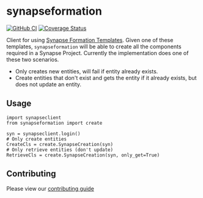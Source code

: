 # synapseformation

[![GitHub CI](https://img.shields.io/github/workflow/status/Sage-Bionetworks/synapseformation/build.svg?color=94398d&labelColor=555555&logoColor=ffffff&style=for-the-badge&logo=github)](https://github.com/Sage-Bionetworks/synapseformation)
[![Coverage Status](https://img.shields.io/coveralls/github/Sage-Bionetworks/synapseformation.svg?&style=for-the-badge&label=coverage&logo=Coveralls)](https://coveralls.io/github/Sage-Bionetworks/synapseformation)


Client for using [Synapse Formation Templates](https://github.com/Sage-Bionetworks/synapse-formation-templates). Given one of these templates, `synapseformation` will be able to create all the components required in a Synapse Project.  Currently the implementation does one of these two scenarios.

* Only creates new entities, will fail if entity already exists.
* Create entities that don't exist and gets the entity if it already exists, but does not update an entity.

## Usage
```
import synapseclient
from synapseformation import create

syn = synapseclient.login()
# Only create entities
CreateCls = create.SynapseCreation(syn)
# Only retrieve entities (don't update)
RetrieveCls = create.SynapseCreation(syn, only_get=True)
```

## Contributing
Please view our [contributing guide](CONTRIBUTING.md)